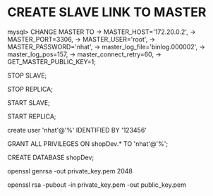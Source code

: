 # CREATE SLAVE LINK TO MASTER

mysql> CHANGE MASTER TO
-> MASTER_HOST='172.20.0.2',
-> MASTER_PORT=3306,
-> MASTER_USER='root',
-> MASTER_PASSWORD='nhat',
-> master_log_file='binlog.000002',
-> master_log_pos=157,
-> master_connect_retry=60,
-> GET_MASTER_PUBLIC_KEY=1;

STOP SLAVE;

STOP REPLICA;

START SLAVE;

START REPLICA;

<!-- ADD USER -->

create user 'nhat'@'%' IDENTIFIED BY '123456'

GRANT ALL PRIVILEGES ON shopDev.\* TO 'nhat'@'%';

CREATE DATABASE shopDev;

<!-- CREATE KEY -->

openssl genrsa -out private_key.pem 2048

openssl rsa -pubout -in private_key.pem -out public_key.pem
